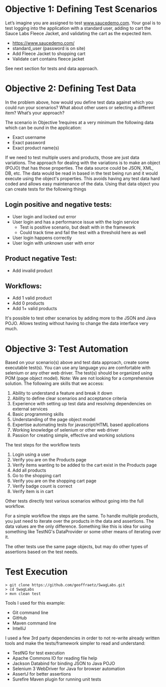 # Objective 1: Defining Test Scenarios
Let’s imagine you are assigned to test www.saucedemo.com. Your goal is to test logging
into the application with a standard user, adding to cart the Sauce Labs Fleece Jacket,
and validating the cart as the expected item.

- https://www.saucedemo.com/
- standard_user (password is on site)
- Add Fleece Jacket to shopping cart
- Validate cart contains fleece jacket

See next section for tests and data approach.

# Objective 2: Defining Test Data
In the problem above, how would you define test data against which you could run your
scenarios? What about other users or selecting a different item? What’s your approach?

The scenario in Objective 1requires at a very minimum the following data which can be
 ound in the application:

- Exact username
- Exact password
- Exact product name(s)

If we need to test multiple users and products, those are just data variations.  The approach
for dealing with the variations is to make an object (POJO) that has those properties.  The data
source could be JSON, XML, DB, etc.  The data would be read in based in the test being run
and it would execute using the object's properties.  This avoids having any test data hard
coded and allows easy maintenance of the data. Using that data object you can create tests
for the following things

## Login positive and negative tests:
- User login and locked out error
- User login and has a performance issue with the login service
    - Test is positive scenario, but dealt with in the framework
    - Could track time and fail the test with a threshold here as well
- User login happens correctly
- User login with unknown user with error

## Product negative Test:
- Add invalid product

## Workflows:
- Add 1 valid product
- Add 0 products
- Add 1+ valid products

It's possible to test other scenarios by adding more to the JSON and Java POJO.  Allows
testing without having to change the data interface very much.

# Objective 3: Test Automation
Based on your scenario(s) above and test data approach, create some executable
test(s). You can use any language you are comfortable with selenium or any other web
driver. The test(s) should be organized using POM (page object model).
Note: We are not looking for a comprehensive solution. The following are skills that we
access:

1. Ability to understand a feature and break it down
2. Ability to define clear scenarios and acceptance criteria
3. Experience with setting up test data and resolving dependencies on external services
4. Basic programming skills
5. Understanding of the page object model
6. Expertise automating tests for javascript/HTML based applications
7. Working knowledge of selenium or other web driver
8. Passion for creating simple, effective and working solutions

The test steps for the workflow tests
1. Login using a user
2. Verify you are on the Products page
3. Verify items wanting to be added to the cart exist in the Products page
4. Add all products
5. Go to the shopping cart
6. Verify you are on the shopping cart page
7. Verify badge count is correct
8. Verify item is in cart

Other tests directly test various scenarios without going into the full workflow.

For a simple workflow the steps are the same.  To handle multiple products, you just
need to iterate over the products in the data and assertions.  The data values are the
only difference.  Something like this is idea for using something like TestNG's
DataProvider or some other means of iterating over it.

The other tests use the same page objects, but may do other types of assertions based
on the test needs.

# Test Execution
```shell script
> git clone https://github.com/geoffraetz/SwagLabs.git
> cd SwagLabs
> mvn clean test
```

Tools I used for this example:
- Git command line
- GitHub
- Maven command line
- IntelliJ

I used a few 3rd party dependencies in order to not re-write already written tools and
make the tests/framework simpler to read and understand:
- TestNG for test execution
- Apache Commons IO for reading file help
- Jackson Databind for binding JSON to Java POJO
- Selenium 3 WebDriver for Java for browser automation
- AssertJ for better assertions
- Surefire Maven plugin for running unit tests